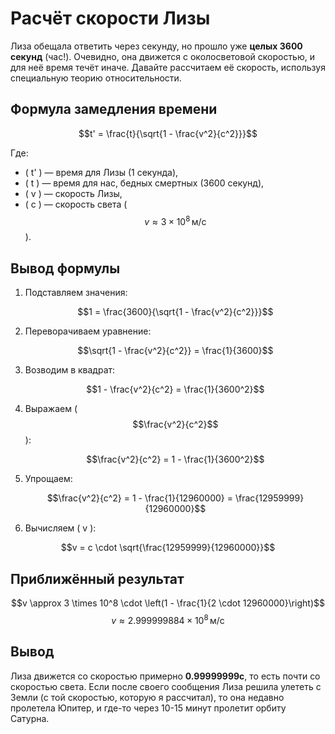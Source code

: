 # Расчёт скорости Лизы

Лиза обещала ответить через секунду, но прошло уже **целых 3600 секунд** (час!). Очевидно, она движется с околосветовой скоростью, и для неё время течёт иначе. Давайте рассчитаем её скорость, используя специальную теорию относительности.

## Формула замедления времени
$$t' = \frac{t}{\sqrt{1 - \frac{v^2}{c^2}}}$$

Где:
- \( t' \) — время для Лизы (1 секунда),
- \( t \) — время для нас, бедных смертных (3600 секунд),
- \( v \) — скорость Лизы,
- \( c \) — скорость света ($$v \approx 3 \times 10^8 \, \text{м/с}$$).

## Вывод формулы
1. Подставляем значения:

   $$1 = \frac{3600}{\sqrt{1 - \frac{v^2}{c^2}}}$$

3. Переворачиваем уравнение:

   $$\sqrt{1 - \frac{v^2}{c^2}} = \frac{1}{3600}$$

5. Возводим в квадрат:

   $$1 - \frac{v^2}{c^2} = \frac{1}{3600^2}$$

7. Выражаем ($$\frac{v^2}{c^2}$$):

   $$\frac{v^2}{c^2} = 1 - \frac{1}{3600^2}$$

9. Упрощаем:

   $$\frac{v^2}{c^2} = 1 - \frac{1}{12960000} = \frac{12959999}{12960000}$$

11. Вычисляем \( v \):

   $$v = c \cdot \sqrt{\frac{12959999}{12960000}}$$

## Приближённый результат
$$v \approx 3 \times 10^8 \cdot \left(1 - \frac{1}{2 \cdot 12960000}\right)$$
$$v \approx 2.999999884 \times 10^8 \, \text{м/с}$$

## Вывод
Лиза движется со скоростью примерно **0.99999999c**, то есть почти со скоростью света. Если после своего сообщения Лиза решила улететь с Земли (с той скоростью, которую я рассчитал), то она недавно пролетела Юпитер, и где-то через 10-15 минут пролетит орбиту Сатурна.
